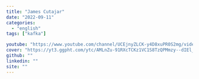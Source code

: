 ```yaml
---
title: "James Cutajar"
date: "2022-09-11"
categories:
  - "english"
tags: ["kafka"]

youtube: "https://www.youtube.com/channel/UCEjnyZLCK-y4D8xuPR0S2mg/videos"
cover: "https://yt3.ggpht.com/ytc/AMLnZu-91RXcTCKz1VC1S8TzQPMmzy--dIEl_JGkc85s=s88-c-k-c0x00ffffff-no-rj"
github: ""
linkedin: ""
site: ""
---
```





